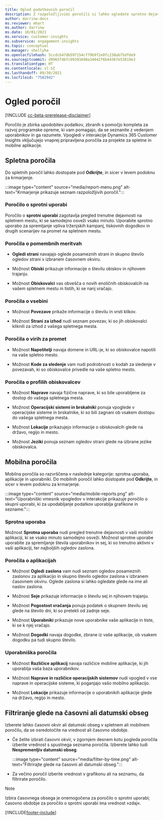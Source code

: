 ```yaml
---
title: Ogled podatkovnih poročil
description: Z razpoložljivimi poročili si lahko ogledate sprotno dejavnost na spletnem mestu.
author: darrinw-docs
ms.reviewer: mhart
ms.author: darrinw
ms.date: 10/01/2021
ms.service: customer-insights
ms.subservice: engagement-insights
ms.topic: conceptual
ms.manager: shellyha
ms.openlocfilehash: 5ccdcb47db597154cf79b9f2e8fc238ab75dfde9
ms.sourcegitcommit: d9965f4bfc09391698a34042f6b44367e53819e3
ms.translationtype: HT
ms.contentlocale: sl-SI
ms.lasthandoff: 09/30/2021
ms.locfileid: "7582942"
---
```

# <a name="view-reports"></a>Ogled poročil

[!INCLUDE [cc-beta-prerelease-disclaimer](includes/cc-beta-prerelease-disclaimer.md)]

Poročilo je zbirka upodobitev podatkov, zbranih s pomočjo kompleta za razvoj programske opreme, ki vam pomagajo, da se seznanite z vedenjem uporabnikov in ga razumete. Vpogledi v interakcije Dynamics 365 Customer Insights vključujejo vnaprej pripravljena poročila za projekte za spletne in mobilne aplikacije.  

## <a name="web-reports"></a>Spletna poročila

Do spletnih poročil lahko dostopate pod **Odkrijte**, in sicer v levem podoknu za krmarjenje.

:::image type="content" source="media/report-menu.png" alt-text="Krmarjenje prikazuje seznam razpoložljivih poročil.":::

### <a name="real-time-usage-report"></a>Poročilo o sprotni uporabi

Poročilo o **sprotni uporabi** zagotavlja pregled trenutne dejavnosti na spletnem mestu, ki se samodejno osveži vsako minuto. Uporabite sprotno uporabo za spremljanje vpliva trženjskih kampanj, tiskovnih dogodkov in drugih scenarijev na promet na spletnem mestu.

### <a name="key-metrics-reports"></a>Poročila o pomembnih meritvah

- **Ogledi strani** navajajo oglede posameznih strani in skupno število ogledov strani v izbranem časovnem okviru.

- Možnost **Obiski** prikazuje informacije o številu obiskov in njihovem trajanju.

- Možnost **Obiskovalci** vas obvešča o novih enoličnih obiskovalcih na vašem spletnem mestu in tistih, ki se nanj vračajo.

### <a name="content-reports"></a>Poročila o vsebini

- Možnost **Povezave** prikaže informacije o številu in vrsti klikov.

- Možnost **Strani za izhod** nudi seznam povezav, ki so jih obiskovalci kliknili za izhod z vašega spletnega mesta.

### <a name="traffic-sources-reports"></a>Poročila o virih za promet

- Možnost **Napotitelji** navaja domene in URL-je, ki so obiskovalce napotili na vaše spletno mesto.

- Možnost **Kode za sledenje** vam nudi podrobnosti o kodah za sledenje v povezavah, ki so obiskovalce privedle na vaše spletno mesto.

### <a name="visitor-profiles-reports"></a>Poročila o profilih obiskovalcev

- Možnost **Naprave** navaja fizične naprave, ki so bile uporabljene za dostop do vašega spletnega mesta.

- Možnost **Operacijski sistemi in brskalniki** ponuja vpoglede v operacijske sisteme in brskalnike, ki so bili zagnani ob vsakem dostopu do vašega spletnega mesta.

- Možnost **Lokacije** prikazujejo informacije o obiskovalcih glede na državo, regijo in mesto.

- Možnost **Jeziki** ponuja seznam ogledov strani glede na izbrane jezike obiskovalca.

## <a name="mobile-reports"></a>Mobilna poročila

Mobilna poročila so razvrščena v naslednje kategorije: sprotna uporaba, aplikacije in uporabniki. Do mobilnih poročil lahko dostopate pod **Odkrijte**, in sicer v levem podoknu za krmarjenje.   

:::image type="content" source="media/mobile-reports.png" alt-text="Uporabniški vmesnik vpogledov v interakcije prikazuje poročilo o skupni uporabi, ki za upodabljanje podatkov uporablja grafikone in sezname.":::   

### <a name="real-time-usage"></a>Sprotna uporaba

Možnost **Sprotna uporaba** nudi pregled trenutne dejavnosti v vaši mobilni aplikaciji, ki se vsako minuto samodejno osveži. Možnost sprotne uporabe uporabite za spremljanje števila uporabnikov in sej, ki so trenutno aktivni v vaši aplikaciji, ter najboljših ogledov zaslona.

### <a name="app-reports"></a>Poročila o aplikacijah

- Možnost **Ogledi zaslona** vam nudi seznam ogledov posameznih zaslonov za aplikacijo in skupno število ogledov zaslona v izbranem časovnem okviru. Oglede zaslona si lahko ogledate glede na ime ali naslov zaslona.

- Možnost **Seje** prikazuje informacije o številu sej in njihovem trajanju.

- Možnost **Pogostost vračanja** ponuja podatek o skupnem številu sej glede na število dni, ki so pretekli od zadnje seje.

- Možnost **Uporabniki** prikazuje nove uporabnike vaše aplikacije in tiste, ki se k njej vračajo.

- Možnost **Dogodki** navaja dogodke, zbrane iz vaše aplikacije, ob vsakem dogodku pa tudi skupno število.

### <a name="user-reports"></a>Uporabniška poročila

- Možnost **Različice aplikacij** navaja različice mobilne aplikacije, ki jih uporablja vaša baza uporabnikov.

- Možnost **Naprave in različice operacijskih sistemov** nudi vpogled v vse naprave in operacijske sisteme, ki poganjajo vašo mobilno aplikacijo.

- Možnost **Lokacije** prikazuje informacije o uporabnikih aplikacije glede na državo, regijo in mesto.

## <a name="filter-by-time-or-date-range"></a>Filtriranje glede na časovni ali datumski obseg

Izberete lahko časovni okvir ali datumski obseg v spletnem ali mobilnem poročilu, da se osredotočite na vrednost ali časovno obdobje. 

- Če želite izbrati časovni okvir, v zgornjem desnem kotu pogleda poročila izberite vrednost s spustnega seznama poročila. Izberete lahko tudi **Nespremenljiv datumski obseg**. 

  :::image type="content" source="media/filter-by-time.png" alt-text="Filtrirajte glede na časovni ali datumski obseg.":::   

- Za večino poročil izberite vrednost v grafikonu ali na seznamu, da filtrirate poročilo.

> [!NOTE]
> Izbira časovnega obsega je onemogočena za poročilo o sprotni uporabi; časovno obdobje za poročilo o sprotni uporabi ima vrednost »zdaj«.


[!INCLUDE[footer-include](../includes/footer-banner.md)]

